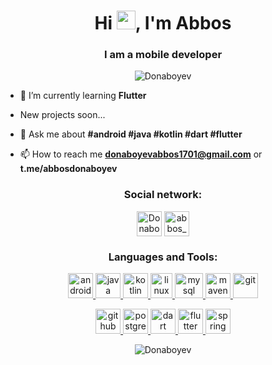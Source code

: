 <h1 align="center">Hi <img src="https://raw.githubusercontent.com/wasabeef/wasabeef/master/icons/wave.gif" width="30px">, I'm Abbos</h1>
<h3 align="center">I am a mobile developer</h3>

<p align="center"> <img src="https://komarev.com/ghpvc/?username=Donaboyev" alt="Donaboyev" /> </p>

- 🌱 I’m currently learning **Flutter**

- New projects soon...

- 💬 Ask me about **#android #java #kotlin #dart #flutter**

- 📫 How to reach me **donaboyevabbos1701@gmail.com** or **t.me/abbosdonaboyev**

<p align="center">
<h3 align="center">Social network:</h3>
</p>

<p align="center">  <a href="https://t.me/abbosdonaboyev" target="blank"><img align="middle" src="https://user-images.githubusercontent.com/56734609/104541252-13357480-5643-11eb-896c-cec4e18ce112.png" alt="Donaboyev" height="40" width="40" /></a>
<a href="https://instagram.com/abbos_donaboyev" target="blank"><img align="middle" src="https://user-images.githubusercontent.com/56734609/104541419-69a2b300-5643-11eb-971f-039c9fc60eb3.png" alt="abbos_donaboyev" height="40" width="40" /></a></p>

<h3 align="center">Languages and Tools:</h3>


<p align="center">  
  <a href="https://developer.android.com" target="_blank"> <img src="https://user-images.githubusercontent.com/56734609/104542135-c2bf1680-5644-11eb-86cb-c0584c5a7208.png" alt="android" width="40" height="40"/>
  </a> </a> </a> </a> </a> </a>
  <a href="https://www.java.com" target="_blank"> <img src="https://user-images.githubusercontent.com/56734609/104541549-a1115f80-5643-11eb-9022-528543fdd0af.png" alt="java" width="40" height="40"/>
</a> 
<a href="https://kotlinlang.org" target="_blank"> <img src="https://user-images.githubusercontent.com/56734609/104541639-d4ec8500-5643-11eb-94aa-bb6dae939c67.png" alt="kotlin" width="40" height="40"/> 
</a> 
<a href="https://www.linux.org/" target="_blank"> <img src="https://user-images.githubusercontent.com/56734609/104542721-e8005480-5645-11eb-9980-28b7e7e4db38.png" alt="linux" width="35" height="40"/> 
</a> 
<a href="https://www.mysql.com/" target="_blank"> <img src="https://user-images.githubusercontent.com/56734609/105128271-838d3b80-5b04-11eb-81e6-8ad05957b4d5.png" alt="mysql" width="45" height="40"/> 
</a> 
<a href="https://maven.apache.org/" target="_blank"> <img src="https://user-images.githubusercontent.com/56734609/106140532-b680a080-6190-11eb-9b8a-c28d46984655.png" alt="maven" width="40" height="40"/> 
</a>
<a href="https://git-scm.com/" target="_blank"> <img src="https://user-images.githubusercontent.com/56734609/106285172-f6658780-6265-11eb-903b-fe5d85504ffd.png" alt="git" width="40" height="40"/> 
</a>
</p>

<p align="center">  
<a href="https://github.com/" target="_blank"> <img src="https://user-images.githubusercontent.com/56734609/106285505-64aa4a00-6266-11eb-9507-fca28ab4d534.png" alt="github" width="40" height="40"/> 
</a>
<a href="https://www.postgresql.org/" target="_blank"> <img src="https://user-images.githubusercontent.com/56734609/117447213-a417bf00-af56-11eb-8698-0d22c4582b2f.png" alt="postgresql" width="40" height="40"/> 
</a>
<a href="https://dart.dev/" target="_blank"> <img src="https://user-images.githubusercontent.com/56734609/117447489-07a1ec80-af57-11eb-8b06-7fc5a528a58a.png" alt="dart" width="40" height="40"/> 
</a>
<a href="http://flutter.dev/" target="_blank"> <img src="https://user-images.githubusercontent.com/56734609/117447820-6a938380-af57-11eb-91f1-f91abe8176dd.png" alt="flutter" width="40" height="40"/> 
</a>
<a href="https://spring.io/projects/spring-boot" target="_blank"> <img src="https://user-images.githubusercontent.com/56734609/118387437-039d5b00-b638-11eb-9814-4998b2d2ffe3.png" alt="spring boot" width="40" height="40"/> 
</a>
</p>


<p align="center"><img align="center" src="https://github-readme-stats.vercel.app/api/top-langs/?username=Donaboyev&langs_count=10&theme=tokyonight" alt="Donaboyev" /></p>
